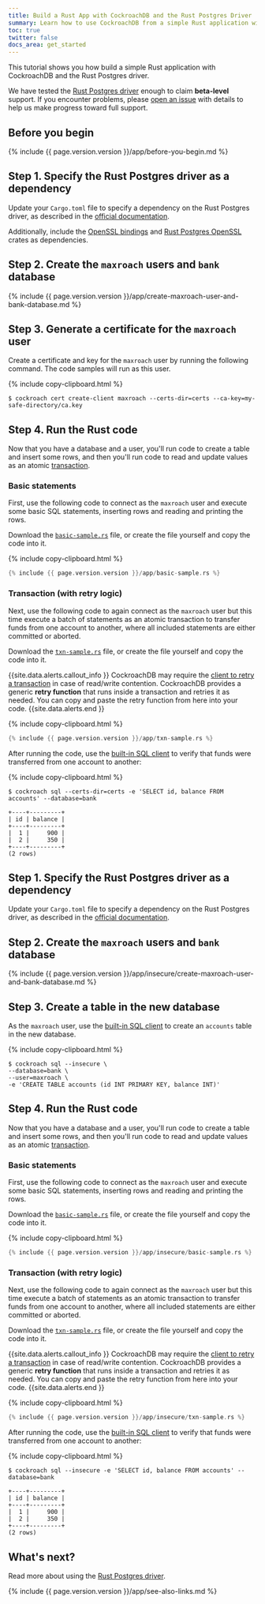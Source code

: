 ```yaml
---
title: Build a Rust App with CockroachDB and the Rust Postgres Driver
summary: Learn how to use CockroachDB from a simple Rust application with a low-level client driver.
toc: true
twitter: false
docs_area: get_started
---
```


This tutorial shows you how build a simple Rust application with CockroachDB and the Rust Postgres driver.

We have tested the <a href="https://crates.io/crates/postgres/" data-proofer-ignore>Rust Postgres driver</a> enough to claim **beta-level** support. If you encounter problems, please [open an issue](https://github.com/cockroachdb/cockroach/issues/new) with details to help us make progress toward full support.

## Before you begin

{% include {{ page.version.version }}/app/before-you-begin.md %}

<section class="filter-content" markdown="1" data-scope="secure">

## Step 1. Specify the Rust Postgres driver as a dependency

Update your `Cargo.toml` file to specify a dependency on the Rust Postgres driver, as described in the <a href="https://crates.io/crates/postgres/" data-proofer-ignore>official documentation</a>.

Additionally, include the <a href="https://crates.io/crates/openssl" data-proofer-ignore>OpenSSL bindings</a> and <a href="https://crates.io/crates/postgres-openssl/" data-proofer-ignore>Rust Postgres OpenSSL</a> crates as dependencies.

## Step 2. Create the `maxroach` users and `bank` database

{% include {{ page.version.version }}/app/create-maxroach-user-and-bank-database.md %}

## Step 3. Generate a certificate for the `maxroach` user

Create a certificate and key for the `maxroach` user by running the following command.  The code samples will run as this user.

{% include copy-clipboard.html %}
~~~ shell
$ cockroach cert create-client maxroach --certs-dir=certs --ca-key=my-safe-directory/ca.key
~~~

## Step 4. Run the Rust code

Now that you have a database and a user, you'll run code to create a table and insert some rows, and then you'll run code to read and update values as an atomic [transaction](transactions.html).

### Basic statements

First, use the following code to connect as the `maxroach` user and execute some basic SQL statements, inserting rows and reading and printing the rows.

Download the <a href="https://raw.githubusercontent.com/cockroachdb/docs/master/_includes/{{ page.version.version }}/app/basic-sample.rs" download><code>basic-sample.rs</code></a> file, or create the file yourself and copy the code into it.

{% include copy-clipboard.html %}
~~~ rust
{% include {{ page.version.version }}/app/basic-sample.rs %}
~~~

### Transaction (with retry logic)

Next, use the following code to again connect as the `maxroach` user but this time execute a batch of statements as an atomic transaction to transfer funds from one account to another, where all included statements are either committed or aborted.

Download the <a href="https://raw.githubusercontent.com/cockroachdb/docs/master/_includes/{{ page.version.version }}/app/txn-sample.rs" download><code>txn-sample.rs</code></a> file, or create the file yourself and copy the code into it.

{{site.data.alerts.callout_info }}
CockroachDB may require the [client to retry a transaction](transactions.html#transaction-retries) in case of read/write contention. CockroachDB provides a generic <strong>retry function</strong> that runs inside a transaction and retries it as needed. You can copy and paste the retry function from here into your code.
{{site.data.alerts.end }}

{% include copy-clipboard.html %}
~~~ rust
{% include {{ page.version.version }}/app/txn-sample.rs %}
~~~

After running the code, use the [built-in SQL client](cockroach-sql.html) to verify that funds were transferred from one account to another:

{% include copy-clipboard.html %}
~~~ shell
$ cockroach sql --certs-dir=certs -e 'SELECT id, balance FROM accounts' --database=bank
~~~

~~~
+----+---------+
| id | balance |
+----+---------+
|  1 |     900 |
|  2 |     350 |
+----+---------+
(2 rows)
~~~

</section>

<section class="filter-content" markdown="1" data-scope="insecure">

## Step 1. Specify the Rust Postgres driver as a dependency

Update your `Cargo.toml` file to specify a dependency on the Rust Postgres driver, as described in the <a href="https://crates.io/crates/postgres/" data-proofer-ignore>official documentation</a>.

## Step 2. Create the `maxroach` users and `bank` database

{% include {{ page.version.version }}/app/insecure/create-maxroach-user-and-bank-database.md %}

## Step 3. Create a table in the new database

As the `maxroach` user, use the [built-in SQL client](cockroach-sql.html) to create an `accounts` table in the new database.

{% include copy-clipboard.html %}
~~~ shell
$ cockroach sql --insecure \
--database=bank \
--user=maxroach \
-e 'CREATE TABLE accounts (id INT PRIMARY KEY, balance INT)'
~~~

## Step 4. Run the Rust code

Now that you have a database and a user, you'll run code to create a table and insert some rows, and then you'll run code to read and update values as an atomic [transaction](transactions.html).

### Basic statements

First, use the following code to connect as the `maxroach` user and execute some basic SQL statements, inserting rows and reading and printing the rows.

Download the <a href="https://raw.githubusercontent.com/cockroachdb/docs/master/_includes/{{ page.version.version }}/app/insecure/basic-sample.rs" download><code>basic-sample.rs</code></a> file, or create the file yourself and copy the code into it.

{% include copy-clipboard.html %}
~~~ rust
{% include {{ page.version.version }}/app/insecure/basic-sample.rs %}
~~~

### Transaction (with retry logic)

Next, use the following code to again connect as the `maxroach` user but this time execute a batch of statements as an atomic transaction to transfer funds from one account to another, where all included statements are either committed or aborted.

Download the <a href="https://raw.githubusercontent.com/cockroachdb/docs/master/_includes/{{ page.version.version }}/app/txn-sample.rs" download><code>txn-sample.rs</code></a> file, or create the file yourself and copy the code into it.

{{site.data.alerts.callout_info }}
CockroachDB may require the [client to retry a transaction](transactions.html#transaction-retries) in case of read/write contention. CockroachDB provides a generic <strong>retry function</strong> that runs inside a transaction and retries it as needed. You can copy and paste the retry function from here into your code.
{{site.data.alerts.end }}

{% include copy-clipboard.html %}
~~~ rust
{% include {{ page.version.version }}/app/insecure/txn-sample.rs %}
~~~

After running the code, use the [built-in SQL client](cockroach-sql.html) to verify that funds were transferred from one account to another:

{% include copy-clipboard.html %}
~~~ shell
$ cockroach sql --insecure -e 'SELECT id, balance FROM accounts' --database=bank
~~~

~~~
+----+---------+
| id | balance |
+----+---------+
|  1 |     900 |
|  2 |     350 |
+----+---------+
(2 rows)
~~~

</section>

## What's next?

Read more about using the <a href="https://crates.io/crates/postgres/" data-proofer-ignore>Rust Postgres driver</a>.

{% include {{ page.version.version }}/app/see-also-links.md %}
